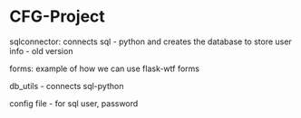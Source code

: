 # CFG-Project

sqlconnector:
connects sql - python and creates the database to store user info - old version

forms:
example of how we can use flask-wtf forms

db_utils - connects sql-python 

config file - for sql user, password
